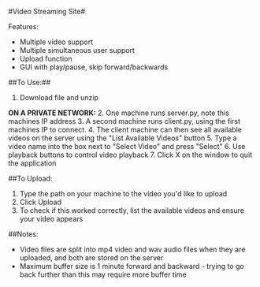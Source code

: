 #Video Streaming Site#

Features:
- Multiple video support
- Multiple simultaneous user support
- Upload function
- GUI with play/pause, skip forward/backwards

##To Use:##
1. Download file and unzip

**ON A PRIVATE NETWORK:**
2. One machine runs server.py, note this machines IP address
3. A second machine runs client.py, using the first machines IP to connect.
4. The client machine can then see all available videos on the server using the "List Available Videos" button
5. Type a video name into the box next to "Select Video" and press "Select"
6. Use playback buttons to control video playback
7. Click X on the window to quit the application

##To Upload:
1. Type the path on your machine to the video you'd like to upload
2. Click Upload
3. To check if this worked correctly, list the available videos and ensure your video appears


##Notes:
- Video files are split into mp4 video and wav audio files when they are uploaded, and both are stored on the server
- Maximum buffer size is 1 minute forward and backward - trying to go back further than this may require more buffer time